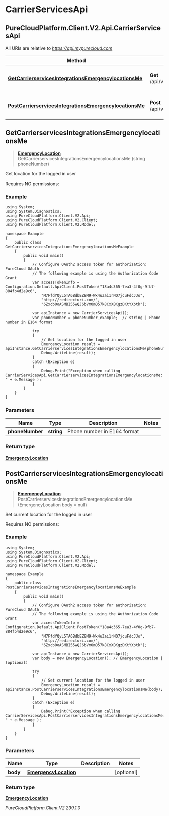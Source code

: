 # CarrierServicesApi

## PureCloudPlatform.Client.V2.Api.CarrierServicesApi

All URIs are relative to *https://api.mypurecloud.com*

| Method | HTTP request | Description |
| ------------- | ------------- | ------------- |
| [**GetCarrierservicesIntegrationsEmergencylocationsMe**](#GetCarrierservicesIntegrationsEmergencylocationsMe) | **Get** /api/v2/carrierservices/integrations/emergencylocations/me | Get location for the logged in user |
| [**PostCarrierservicesIntegrationsEmergencylocationsMe**](#PostCarrierservicesIntegrationsEmergencylocationsMe) | **Post** /api/v2/carrierservices/integrations/emergencylocations/me | Set current location for the logged in user |



## GetCarrierservicesIntegrationsEmergencylocationsMe

> [**EmergencyLocation**](EmergencyLocation) GetCarrierservicesIntegrationsEmergencylocationsMe (string phoneNumber)


Get location for the logged in user

Requires NO permissions: 


### Example
```{"language":"csharp"}
using System;
using System.Diagnostics;
using PureCloudPlatform.Client.V2.Api;
using PureCloudPlatform.Client.V2.Client;
using PureCloudPlatform.Client.V2.Model;

namespace Example
{
    public class GetCarrierservicesIntegrationsEmergencylocationsMeExample
    {
        public void main()
        { 
            // Configure OAuth2 access token for authorization: PureCloud OAuth
            // The following example is using the Authorization Code Grant
            var accessTokenInfo = Configuration.Default.ApiClient.PostToken("18a4c365-7ea3-4f0g-9fb7-884fb4d2e9c6",
                "M7FfdYQyL5TA6BdbEZ8M9-Wx4uZai1rNQ7jcuFdcJJo",
                "http://redirecturi.com/",
                "6Zxcb0oASMBI55wQJ6bVmOmO57k8CxXBKgzDKtYXbtk");

            var apiInstance = new CarrierServicesApi();
            var phoneNumber = phoneNumber_example;  // string | Phone number in E164 format

            try
            { 
                // Get location for the logged in user
                EmergencyLocation result = apiInstance.GetCarrierservicesIntegrationsEmergencylocationsMe(phoneNumber);
                Debug.WriteLine(result);
            }
            catch (Exception e)
            {
                Debug.Print("Exception when calling CarrierServicesApi.GetCarrierservicesIntegrationsEmergencylocationsMe: " + e.Message );
            }
        }
    }
}
```

### Parameters


|Name | Type | Description  | Notes |
|------------- | ------------- | ------------- | -------------|
| **phoneNumber** | **string**| Phone number in E164 format |  |

### Return type

[**EmergencyLocation**](EmergencyLocation)


## PostCarrierservicesIntegrationsEmergencylocationsMe

> [**EmergencyLocation**](EmergencyLocation) PostCarrierservicesIntegrationsEmergencylocationsMe (EmergencyLocation body = null)


Set current location for the logged in user

Requires NO permissions: 


### Example
```{"language":"csharp"}
using System;
using System.Diagnostics;
using PureCloudPlatform.Client.V2.Api;
using PureCloudPlatform.Client.V2.Client;
using PureCloudPlatform.Client.V2.Model;

namespace Example
{
    public class PostCarrierservicesIntegrationsEmergencylocationsMeExample
    {
        public void main()
        { 
            // Configure OAuth2 access token for authorization: PureCloud OAuth
            // The following example is using the Authorization Code Grant
            var accessTokenInfo = Configuration.Default.ApiClient.PostToken("18a4c365-7ea3-4f0g-9fb7-884fb4d2e9c6",
                "M7FfdYQyL5TA6BdbEZ8M9-Wx4uZai1rNQ7jcuFdcJJo",
                "http://redirecturi.com/",
                "6Zxcb0oASMBI55wQJ6bVmOmO57k8CxXBKgzDKtYXbtk");

            var apiInstance = new CarrierServicesApi();
            var body = new EmergencyLocation(); // EmergencyLocation |  (optional) 

            try
            { 
                // Set current location for the logged in user
                EmergencyLocation result = apiInstance.PostCarrierservicesIntegrationsEmergencylocationsMe(body);
                Debug.WriteLine(result);
            }
            catch (Exception e)
            {
                Debug.Print("Exception when calling CarrierServicesApi.PostCarrierservicesIntegrationsEmergencylocationsMe: " + e.Message );
            }
        }
    }
}
```

### Parameters


|Name | Type | Description  | Notes |
|------------- | ------------- | ------------- | -------------|
| **body** | [**EmergencyLocation**](EmergencyLocation)|  | [optional]  |

### Return type

[**EmergencyLocation**](EmergencyLocation)


_PureCloudPlatform.Client.V2 239.1.0_
